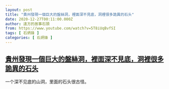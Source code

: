 ```yaml
---
layout: post
title: "貴州發現一個巨大的盤絲洞，裡面深不見底，洞裡很多詭異的石头"
date: 2020-12-27T00:11:00.000Z
author: 遠方的故事石頭
from: https://www.youtube.com/watch?v=5T8iUqBvfSI
tags: [ 石炳锋 ]
categories: [ 石炳锋 ]
---
```

<!--1609027860000-->
[貴州發現一個巨大的盤絲洞，裡面深不見底，洞裡很多詭異的石头](https://www.youtube.com/watch?v=5T8iUqBvfSI)
------

<div>
一个深不见底的山洞，里面的石头很古怪。
</div>
